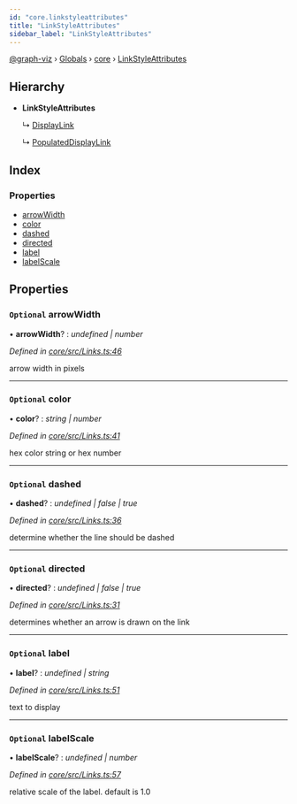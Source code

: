 ```yaml
---
id: "core.linkstyleattributes"
title: "LinkStyleAttributes"
sidebar_label: "LinkStyleAttributes"
---
```


[@graph-viz](../index.md) › [Globals](../globals.md) › [core](../modules/core.md) › [LinkStyleAttributes](core.linkstyleattributes.md)

## Hierarchy

* **LinkStyleAttributes**

  ↳ [DisplayLink](core.displaylink.md)

  ↳ [PopulatedDisplayLink](core.populateddisplaylink.md)

## Index

### Properties

* [arrowWidth](core.linkstyleattributes.md#optional-arrowwidth)
* [color](core.linkstyleattributes.md#optional-color)
* [dashed](core.linkstyleattributes.md#optional-dashed)
* [directed](core.linkstyleattributes.md#optional-directed)
* [label](core.linkstyleattributes.md#optional-label)
* [labelScale](core.linkstyleattributes.md#optional-labelscale)

## Properties

### `Optional` arrowWidth

• **arrowWidth**? : *undefined | number*

*Defined in [core/src/Links.ts:46](https://github.com/uplevel-technology/graph-viz/blob/d488454d/packages/core/src/Links.ts#L46)*

arrow width in pixels

___

### `Optional` color

• **color**? : *string | number*

*Defined in [core/src/Links.ts:41](https://github.com/uplevel-technology/graph-viz/blob/d488454d/packages/core/src/Links.ts#L41)*

hex color string or hex number

___

### `Optional` dashed

• **dashed**? : *undefined | false | true*

*Defined in [core/src/Links.ts:36](https://github.com/uplevel-technology/graph-viz/blob/d488454d/packages/core/src/Links.ts#L36)*

determine whether the line should be dashed

___

### `Optional` directed

• **directed**? : *undefined | false | true*

*Defined in [core/src/Links.ts:31](https://github.com/uplevel-technology/graph-viz/blob/d488454d/packages/core/src/Links.ts#L31)*

determines whether an arrow is drawn on the link

___

### `Optional` label

• **label**? : *undefined | string*

*Defined in [core/src/Links.ts:51](https://github.com/uplevel-technology/graph-viz/blob/d488454d/packages/core/src/Links.ts#L51)*

text to display

___

### `Optional` labelScale

• **labelScale**? : *undefined | number*

*Defined in [core/src/Links.ts:57](https://github.com/uplevel-technology/graph-viz/blob/d488454d/packages/core/src/Links.ts#L57)*

relative scale of the label.
default is 1.0
